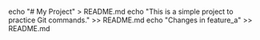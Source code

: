 echo "# My Project" > README.md
echo "This is a simple project to practice Git commands." >> README.md
echo "Changes in feature_a" >> README.md
